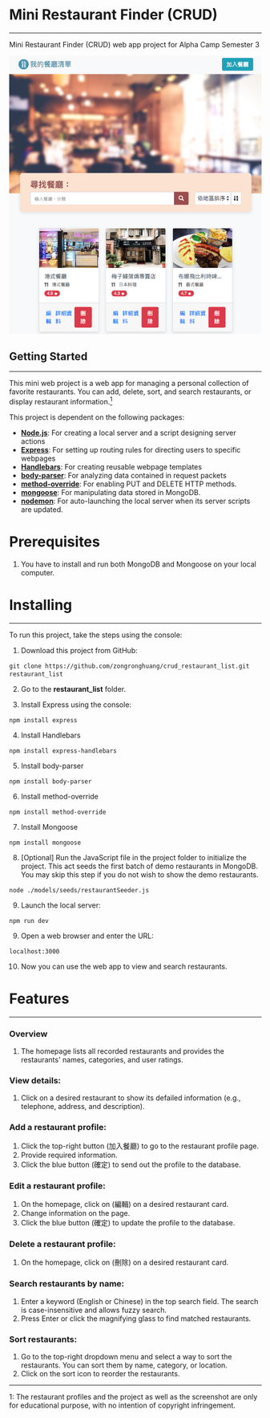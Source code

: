 # Mini Restaurant Finder (CRUD)
---
Mini Restaurant Finder (CRUD) web app project for Alpha Camp Semester 3

![Demo](/Demo.png)

## Getting Started
---
This mini web project is a web app for managing a personal collection of favorite restaurants. You can add, delete, sort, and search restaurants, or display restaurant information.[<sup>1</sup>](#1)

This project is dependent on the following packages:

+ **[Node.js](https://nodejs.org/en/)**: For creating a local server and a script designing server actions
+ **[Express](https://expressjs.com/)**: For setting up routing rules for directing users to specific webpages
+ **[Handlebars](https://www.npmjs.com/package/express-handlebars)**: For creating reusable webpage templates
+ **[body-parser](https://www.npmjs.com/package/body-parser)**: For analyzing data contained in request packets
+ **[method-override](https://www.npmjs.com/package/method-override)**: For enabling PUT and DELETE HTTP methods.
+ **[mongoose](https://www.npmjs.com/package/mongoose)**: For manipulating data stored in MongoDB.
+ **[nodemon](https://www.npmjs.com/package/nodemon)**: For auto-launching the local server when its server scripts are updated.


# Prerequisites
1. You have to install and run both MongoDB and Mongoose on your local computer.

# Installing
---
To run this project, take the steps using the console:

1. Download this project from GitHub:
```
git clone https://github.com/zongronghuang/crud_restaurant_list.git restaurant_list
``` 
2. Go to the **restaurant_list** folder.

3. Install Express using the console:
```
npm install express
```

4. Install Handlebars
```
npm install express-handlebars
```

5. Install body-parser
```
npm install body-parser
```

6. Install method-override
```
npm install method-override
```

7. Install Mongoose
```
npm install mongoose
```

8. [Optional] Run the JavaScript file in the project folder to initialize the project. This act seeds the first batch of demo restaurants in MongoDB. You may skip this step if you do not wish to show the demo restaurants.
```
node ./models/seeds/restaurantSeeder.js
```

9. Launch the local server:
```
npm run dev
```

9. Open a web browser and enter the URL:
```
localhost:3000
```

10. Now you can use the web app to view and search restaurants.

# Features
---
### Overview
1. The homepage lists all recorded restaurants and provides the restaurants' names, categories, and user ratings.

### View details:
1. Click on a desired restaurant to show its defailed information (e.g., telephone, address, and description).

### Add a restaurant profile:
1. Click the top-right button (加入餐廳) to go to the restaurant profile page.
2. Provide required information.
3. Click the blue button (確定) to send out the profile to the database.

### Edit a restaurant profile:
1. On the homepage, click on (編輯) on a desired restaurant card.
2. Change information on the page.
3. Click the blue button (確定) to update the profile to the database.

### Delete a restaurant profile:
1. On the homepage, click on (刪除) on a desired restaurant card.

### Search restaurants by name:
1. Enter a keyword (English or Chinese) in the top search field. The search is case-insensitive and allows fuzzy search. 
2. Press Enter or click the magnifying glass to find matched restaurants.

### Sort restaurants:
1. Go to the top-right dropdown menu and select a way to sort the restaurants. You can sort them by name, category, or location.
2. Click on the sort icon to reorder the restaurants.

---
<a class="anchor" id="1">1</a>: The restaurant profiles and the project as well as the screenshot are only for educational purpose, with no intention of copyright infringement.